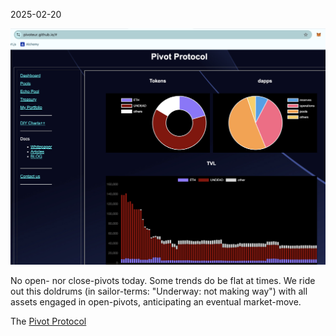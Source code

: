 2025-02-20

![Pivot Protocol dashboard](imgs/01-dash.png)

No open- nor close-pivots today. Some trends do be flat at times. We ride out this doldrums (in sailor-terms: "Underway: not making way") with all assets engaged in open-pivots, anticipating an eventual market-move.

The [Pivot Protocol](https://pivoteur.github.io/#)
